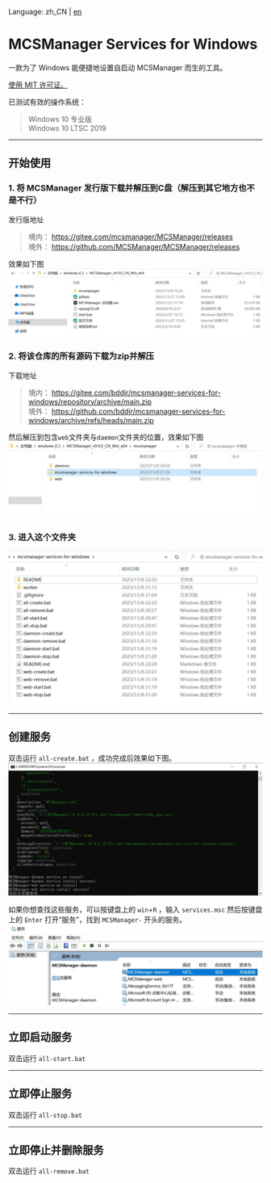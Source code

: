 Language: zh_CN | [en](README/en.md)

# MCSManager Services for Windows
一款为了 Windows 能便捷地设置自启动 MCSManager 而生的工具。  

[使用 MIT 许可证。](https://mit-license.org/)  

已测试有效的操作系统：  
> Windows 10 专业版  
> Windows 10 LTSC 2019  

***
## 开始使用
### 1. 将 MCSManager 发行版下载并解压到C盘（解压到其它地方也不是不行）  

发行版地址  
> 境内： <https://gitee.com/mcsmanager/MCSManager/releases>  
> 境外： <https://github.com/MCSManager/MCSManager/releases>  

效果如下图
![1](README/1.jpg)  

### 2. 将该仓库的所有源码下载为zip并解压  

下载地址  
> 境内： <https://gitee.com/bddjr/mcsmanager-services-for-windows/repository/archive/main.zip>  
> 境外： <https://github.com/bddjr/mcsmanager-services-for-windows/archive/refs/heads/main.zip>  

然后解压到包含`web`文件夹与`daemon`文件夹的位置，效果如下图  
![2](README/2.jpg)  

### 3. 进入这个文件夹
![3](README/3.jpg)  

***
## 创建服务
双击运行 `all-create.bat` ，成功完成后效果如下图。  
![all-create](README/all-create.jpg)  

如果你想查找这些服务，可以按键盘上的 `win`+`R` ，输入 `services.msc` 然后按键盘上的 `Enter` 打开“服务”，找到 `MCSManager-` 开头的服务。  
![all-create-2](README/all-create-2.jpg)  

***
## 立即启动服务
双击运行 `all-start.bat`  

***
## 立即停止服务
双击运行 `all-stop.bat`  

***
## 立即停止并删除服务
双击运行 `all-remove.bat`  

